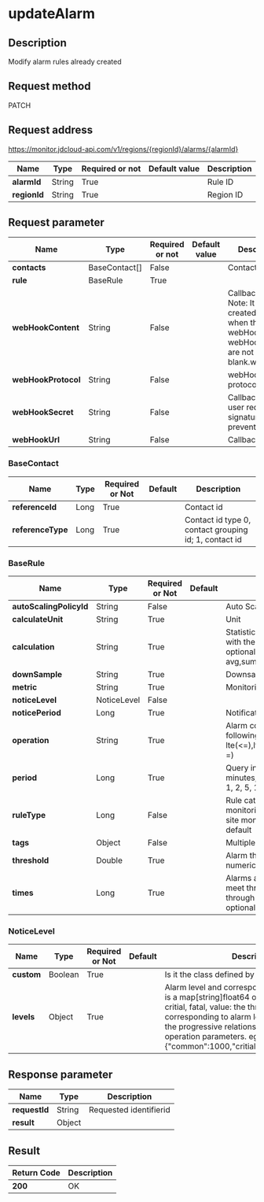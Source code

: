 # updateAlarm


## Description
Modify alarm rules already created

## Request method
PATCH

## Request address
https://monitor.jdcloud-api.com/v1/regions/{regionId}/alarms/{alarmId}

|Name|Type|Required or not|Default value|Description|
|---|---|---|---|---|
|**alarmId**|String|True| |Rule ID|
|**regionId**|String|True| |Region ID|

## Request parameter
|Name|Type|Required or not|Default value|Description|
|---|---|---|---|---|
|**contacts**|BaseContact[]|False| |Contact|
|**rule**|BaseRule|True| | |
|**webHookContent**|String|False| |Callback content Note: It is created only when the webHookUrl and webHookContent are not blank.webHook|
|**webHookProtocol**|String|False| |webHook protocol|
|**webHookSecret**|String|False| |Callback secret, user requests signature to prevent forgery|
|**webHookUrl**|String|False| |Callback url|

### BaseContact
|Name|Type|Required or Not|Default|Description|
|---|---|---|---|---|
|**referenceId**|Long|True| |Contact id|
|**referenceType**|Long|True| |Contact id type 0, contact grouping id; 1, contact id|
### BaseRule
|Name|Type|Required or Not|Default|Description|
|---|---|---|---|---|
|**autoScalingPolicyId**|String|False| |Auto Scaling Group ID|
|**calculateUnit**|String|True| |Unit|
|**calculation**|String|True| |Statistical method must be consistent with the defined metric, with an optional list of values: avg,sum,max,min|
|**downSample**|String|True| |Downsampling function|
|**metric**|String|True| |Monitoring Item|
|**noticeLevel**|NoticeLevel|False| | |
|**noticePeriod**|Long|True| |Notification Period Unit: Hour|
|**operation**|String|True| |Alarm comparators only can be the following types: lte(<=),lt(<),gt(>),gte(>=),eq(==),ne(! =)|
|**period**|Long|True| |Query indicator period, unit in minutes, currently supported value: 1, 2, 5, 15, 30, 60|
|**ruleType**|Long|False| |Rule category, 1 represents monitoring rules, and 6 represents site monitoring, which shall be 1 by default|
|**tags**|Object|False| |Multiple-valued tag|
|**threshold**|Double|True| |Alarm threshold, currently, only numeric type functions are available|
|**times**|Long|True| |Alarms are made when several times meet threshold value conditions through continuous detections, optional values: 1,2,3,5,10,15,30,60|
### NoticeLevel
|Name|Type|Required or Not|Default|Description|
|---|---|---|---|---|
|**custom**|Boolean|True| |Is it the class defined by the user, true or false|
|**levels**|Object|True| |Alarm level and corresponding threshold value is a map[string]float64 object. key:common, critial, fatal, value: the threshold values corresponding to alarm levels, which shall meet the progressive relationship corresponding to operation parameters. eg: "levels":{"common":1000,"critial":10000,"fatal":15000}|

## Response parameter
|Name|Type|Description|
|---|---|---|
|**requestId**|String|Requested identifierid|
|**result**|Object| |


## Result
|Return Code|Description|
|---|---|
|**200**|OK|
